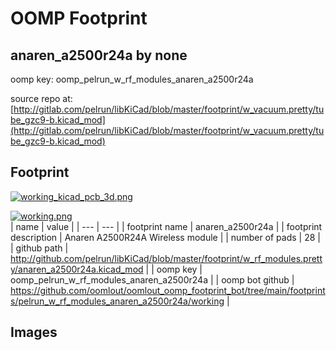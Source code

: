 # OOMP Footprint  
## anaren_a2500r24a  by none  
  
oomp key: oomp_pelrun_w_rf_modules_anaren_a2500r24a  
  
source repo at: [http://gitlab.com/pelrun/libKiCad/blob/master/footprint/w_vacuum.pretty/tube_gzc9-b.kicad_mod](http://gitlab.com/pelrun/libKiCad/blob/master/footprint/w_vacuum.pretty/tube_gzc9-b.kicad_mod)  
## Footprint  
  
[![working_kicad_pcb_3d.png](working_kicad_pcb_3d_600.png)](working_kicad_pcb_3d.png)  
  
[![working.png](working_600.png)](working.png)  
| name | value | 
| --- | --- | 
| footprint name | anaren_a2500r24a | 
| footprint description | Anaren A2500R24A Wireless module | 
| number of pads | 28 | 
| github path | http://github.com/pelrun/libKiCad/blob/master/footprint/w_rf_modules.pretty/anaren_a2500r24a.kicad_mod | 
| oomp key | oomp_pelrun_w_rf_modules_anaren_a2500r24a | 
| oomp bot github | https://github.com/oomlout/oomlout_oomp_footprint_bot/tree/main/footprints/pelrun_w_rf_modules_anaren_a2500r24a/working | 
## Images  
